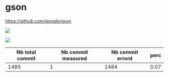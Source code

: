 # gson

https://github.com/google/gson

![](./delta_energy_evolution.png)

![](./delta_duration_evolution.png)

| Nb total commit | Nb commit measured | Nb commit errord | perc |
| --- | --- | --- | --- |
| 1485 | 1 | 1484 | 0.07 |
